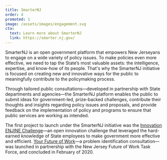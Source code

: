 ```yaml
---
title: SmarterNJ
order: 4
promoted: 1
image: /assets/images/engagement.svg
cta:
  text: Learn more about SmarterNJ
  link: https://smarter.nj.gov/
---
```


SmarterNJ is an open government platform that empowers New Jerseyans to engage on a wide variety of policy issues. To make policies even more effective, we need to tap the State’s most valuable assets: the intelligence, expertise, and know-how of its people. That's why the SmarterNJ initiative is focused on creating new and innovative ways for the public to meaningfully contribute to the policymaking process.

Through tailored public consultations—developed in partnership with State departments and agencies—the SmarterNJ platform enables the public to submit ideas for government-led, prize-backed challenges, contribute their thoughts and insights regarding policy issues and proposals, and provide feedback on the implementation of policy and programs to ensure that public services are working as intended.

The first project to launch under the SmarterNJ initiative was the [Innovation ENJINE Challenge](https://smarter.nj.gov/enjine/)—an open innovation challenge that leveraged the hard-earned knowledge of State employees to make government more effective and efficient. [Your Future of Work](https://smarter.nj.gov/fow/index.html)—a problem identification consultation—was launched in partnership with the New Jersey Future of Work Task Force, and concluded in February of 2020.
